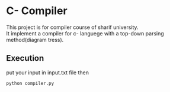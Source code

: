 # C- Compiler
This project is for compiler course of sharif university.<br>
It implement a compiler for c- languege with a top-down parsing method(diagram tress).<br>
## Execution
put your input in input.txt file then
```
python compiler.py
```
